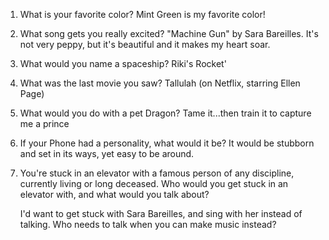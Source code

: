 1) What is your favorite color? 
        Mint Green is my favorite color!

2) What song gets you really excited?
    "Machine Gun" by Sara Bareilles. It's not very peppy, but it's beautiful and it makes my heart soar.

3) What would you name a spaceship?
    Riki's Rocket'

4) What was the last movie you saw? 
    Tallulah (on Netflix, starring Ellen Page)

5) What would you do with a pet Dragon? 
    Tame it...then train it to capture me a prince

6) If your Phone had a personality, what would it be? 
    It would be stubborn and set in its ways, yet easy to be around.

7) You're stuck in an elevator with a famous person of any discipline, currently living or long deceased. Who would you get stuck in an elevator with, and what would you talk about?

    I'd want to get stuck with Sara Bareilles, and sing with her instead of talking. Who needs to talk when
    you can make music instead?

